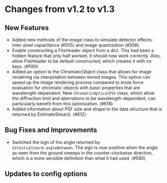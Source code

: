 Changes from v1.2 to v1.3
=========================

New Features
------------

- Added new methods of the image class to simulate detector effects:
  inter-pixel capacitance (#555) and image quantization (#558).
- Enable constructing a FitsHeader object from a dict.  This had been a hidden
  feature that only half worked.  It should now work correctly.  Also, allow
  FitsHeader to be default constructed, which creates it with no keys. (#590)
- Added an option to the ChromaticObject class that allows for image rendering
  via interpolation between stored images.  This option can speed up the image
  rendering process compared to brute force evaluation for chromatic objects
  with basic properties that are wavelength-dependent.  New
  `ChromaticOpticalPSF` class, which allow the diffraction limit and aberrations
  to be wavelength-dependent, can particularly benefit from this
  optimization. (#618)
- Added information about PSF size and shape to the data structure that is
  returned by EstimateShear(). (#612)

Bug Fixes and Improvements
--------------------------

- Switched the sign of the angle returned by `CelestialCoord.angleBetween`.
  The sign is now positive when the angle as seen from the ground sweeps in
  the counter-clockwise direction, which is a more sensible definition than
  what it had used. (#590)


Updates to config options
-------------------------


